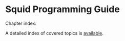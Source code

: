 # Squid Programming Guide

Chapter index:

A detailed index of covered topics is
[available](/ProgrammingGuide/FullIndex).
